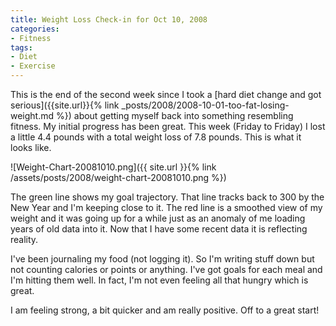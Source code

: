 ```yaml
---
title: Weight Loss Check-in for Oct 10, 2008
categories:
- Fitness
tags:
- Diet
- Exercise
---
```


This is the end of the second week since I took a [hard diet change and got serious]({{site.url}}{% link _posts/2008/2008-10-01-too-fat-losing-weight.md %}) about getting myself back into something resembling fitness. My initial progress has been great. This week (Friday to Friday) I lost a little 4.4 pounds with a total weight loss of 7.8 pounds. This is what it looks like.

![Weight-Chart-20081010.png]({{ site.url }}{% link /assets/posts/2008/weight-chart-20081010.png %})

The green line shows my goal trajectory. That line tracks back to 300 by the New Year and I'm keeping close to it. The red line is a smoothed view of my weight and it was going up for a while just as an anomaly of me loading years of old data into it. Now that I have some recent data it is reflecting reality.

I've been journaling my food (not logging it). So I'm writing stuff down but not counting calories or points or anything. I've got goals for each meal and I'm hitting them well. In fact, I'm not even feeling all that hungry which is great.

I am feeling strong, a bit quicker and am really positive. Off to a great start!

